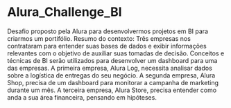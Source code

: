 # Alura_Challenge_BI
Desafio proposto pela Alura para desenvolvermos projetos em BI para criarmos um portifólio. Resumo do contexto: Três empresas nos contrataram para entender suas bases de dados e exibir informações relevantes com o objetivo de auxiliar suas tomadas de decisão.  Conceitos e técnicas de BI serão utilizados para desenvolver um dashboard para uma das empresas.  A primeira empresa, Alura Log, necessita analisar dados sobre a logística de entregas do seu negócio. A segunda empresa, Alura Shop, precisa de um dashboard para monitorar a campanha de marketing durante um mês. A terceira empresa, Alura Store, precisa entender como anda a sua área financeira, pensando em hipóteses.
